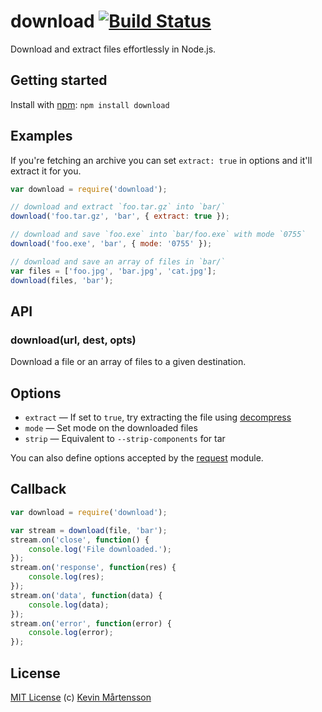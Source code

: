 # download [![Build Status](https://secure.travis-ci.org/kevva/download.png?branch=master)](http://travis-ci.org/kevva/download)

Download and extract files effortlessly in Node.js.

## Getting started

Install with [npm](https://npmjs.org/package/download): `npm install download`

## Examples

If you're fetching an archive you can set `extract: true` in options and 
it'll extract it for you.

```js
var download = require('download');

// download and extract `foo.tar.gz` into `bar/`
download('foo.tar.gz', 'bar', { extract: true });

// download and save `foo.exe` into `bar/foo.exe` with mode `0755`
download('foo.exe', 'bar', { mode: '0755' });

// download and save an array of files in `bar/`
var files = ['foo.jpg', 'bar.jpg', 'cat.jpg'];
download(files, 'bar');
```

## API

### download(url, dest, opts)

Download a file or an array of files to a given destination.

## Options

* `extract` — If set to `true`, try extracting the file using [decompress](https://github.com/kevva/decompress/)
* `mode` — Set mode on the downloaded files
* `strip` — Equivalent to `--strip-components` for tar

You can also define options accepted by the [request](https://github.com/mikeal/request/) module.

## Callback

```js
var download = require('download');

var stream = download(file, 'bar');
stream.on('close', function() {
    console.log('File downloaded.');
});
stream.on('response', function(res) {
    console.log(res);
});
stream.on('data', function(data) {
    console.log(data);
});
stream.on('error', function(error) {
    console.log(error);
});
```

## License

[MIT License](http://en.wikipedia.org/wiki/MIT_License) (c) [Kevin Mårtensson](http://kevinmartensson.com)
